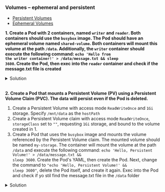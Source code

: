 ### Volumes – ephemeral and persistent

* [Persistent Volumes](https://kubernetes.io/docs/concepts/storage/persistent-volumes/ "Persistent Volumes")
* [Ephemeral Volumes](https://kubernetes.io/docs/concepts/storage/ephemeral-volumes/ "Ephemeral Volumes")

**1. Create a Pod with 2 containers, named <code>writer</code> and <code>reader</code>. Both containers should use the <code>busybox</code> image. The Pod should have an ephemeral volume named <code>shared-volume</code>. Both containers will mount this volume at the path <code>/data</code>. Additionally, the <code>writer</code> container should execute the following command: <code>echo 'Hello from the writer container!' > /data/message.txt && sleep 3600</code>. Create the Pod, then exec into the <code>reader</code> container and check if the message.txt file is created**

<details><summary>Solution</summary>
<p>

```YAML
apiVersion: v1
kind: Pod
metadata:
  name: ephemeral-volume-demo
spec:
  containers:
    - name: writer
      image: busybox
      command:
        - sh
        - "-c"
        - "echo 'Hello from the writer container!' > /data/message.txt && sleep 3600"
      volumeMounts:
        - mountPath: /data
          name: shared-volume
    - name: reader
      image: busybox
      command:
        - sh
        - "-c"
        - "sleep 5 && cat /data/message.txt && sleep 3600"
      volumeMounts:
        - mountPath: /data
          name: shared-volume
  volumes:
    - name: shared-volume
      emptyDir: {}
```

```bash
kubectl exec -it ephemeral-volume-demo --container=writer -- sh   
cd data
```
</p>
</details>
<br>

**2.	Create a Pod that mounts a Persistent Volume (PV) using a Persistent Volume Claim (PVC). The data will persist even if the Pod is deleted.**
1. Create a Persistent Volume with access mode <code>ReadWriteOnce</code> and <code>1Gi</code> storage. Specify <code>/mnt/data</code> as the <code>hostPath</code>
2. Create a Persistent Volume claim with access mode <code>ReadWriteOnce</code>, <code>storageClass</code> set to <code>""</code>, requesting <code>1Gi</code> storage, and bound to the volume created in 1.
3. Create a Pod that uses the <code>busybox</code> image and mounts the volume referenced by the Persistent Volume claim. The mounted volume should be named <code>my-storage</code>. The container will mount the volume at the path <code>/data</code> and execute the following command: <code>echo 'Hello, Persistent Volume!' > /data/message.txt && sleep 3600</code>. Create the Pod's YAML, then create the Pod. Next, change the command to <code>"echo 'Hello, Persistent Volume!' && sleep 3600"</code>, delete the Pod itself, and create it again. Exec into the Pod and check if yo stil find the message.txt file in the <code>/data</code> folder

<details><summary>Solution</summary>
<p>

1.

```YAML
apiVersion: v1
kind: PersistentVolume
metadata:
  name: mypv
spec:
  capacity:
    storage: 1Gi
  accessModes:
    - ReadWriteOnce
  hostPath:
    path: /mnt/data
```

2.

```YAML
apiVersion: v1
kind: PersistentVolumeClaim
metadata:
  name: mypvc
spec:
  accessModes:
    - ReadWriteOnce
  resources:
    requests:
      storage: 1Gi
  volumeName: mypv
  storageClassName: ""
```

3.

```YAML
apiVersion: v1
kind: Pod
metadata:
  creationTimestamp: null
  labels:
    run: busybox
  name: busybox
spec:
  containers:
  - image: busybox
    name: busybox
    command: ["sh","-c","echo 'Hello, Persistent Volume!' > /data/message.txt && sleep 3600"]
    volumeMounts:
    - name: my-storage
      mountPath: /data
  dnsPolicy: ClusterFirst
  restartPolicy: Never
  volumes:
    - name: my-storage
      persistentVolumeClaim:
        claimName: mypvc
status: {}
```

```bash
kubectl exec -it busybox -- sh   
cd data
```

</p>
</details>
<br>